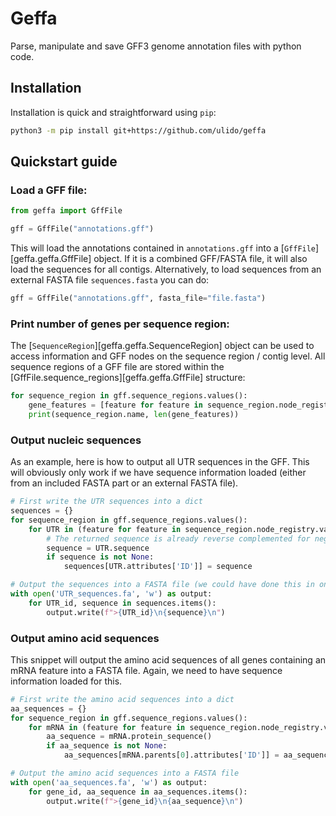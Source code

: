 # Geffa
Parse, manipulate and save GFF3 genome annotation files with python code.

## Installation

Installation is quick and straightforward using `pip`:
```bash
python3 -m pip install git+https://github.com/ulido/geffa
```

## Quickstart guide

### Load a GFF file:
```python
from geffa import GffFile

gff = GffFile("annotations.gff")
```
This will load the annotations contained in `annotations.gff` into a [`GffFile`][geffa.geffa.GffFile] object. If it is a combined GFF/FASTA file, it will also load the sequences for all contigs. Alternatively, to load sequences from an external FASTA file `sequences.fasta` you can do:
```python
gff = GffFile("annotations.gff", fasta_file="file.fasta")
```

### Print number of genes per sequence region:
The [`SequenceRegion`][geffa.geffa.SequenceRegion] object can be used to access information and GFF nodes on the sequence region / contig level. All sequence regions of a GFF file are stored within the [GffFile.sequence_regions][geffa.geffa.GffFile] structure:
```python
for sequence_region in gff.sequence_regions.values():
    gene_features = [feature for feature in sequence_region.node_registry.values() if feature.type == 'gene']
    print(sequence_region.name, len(gene_features))
```

### Output nucleic sequences
As an example, here is how to output all UTR sequences in the GFF. This will obviously only work if we have sequence information loaded (either from an included FASTA part or an external FASTA file).
```python
# First write the UTR sequences into a dict
sequences = {}
for sequence_region in gff.sequence_regions.values():
    for UTR in (feature for feature in sequence_region.node_registry.value() if feature.type in ['three_prime_UTR', 'five_prime_UTR']):
        # The returned sequence is already reverse complemented for negative strand features
        sequence = UTR.sequence
        if sequence is not None:
            sequences[UTR.attributes['ID']] = sequence

# Output the sequences into a FASTA file (we could have done this in one step, but it is more instructive like this)
with open('UTR_sequences.fa', 'w') as output:
    for UTR_id, sequence in sequences.items():
        output.write(f">{UTR_id}\n{sequence}\n")
```

### Output amino acid sequences
This snippet will output the amino acid sequences of all genes containing an mRNA feature into a FASTA file. Again, we need to have sequence information loaded for this.
```python
# First write the amino acid sequences into a dict
aa_sequences = {}
for sequence_region in gff.sequence_regions.values():
    for mRNA in (feature for feature in sequence_region.node_registry.value() if feature.type == 'mRNA'):
        aa_sequence = mRNA.protein_sequence()
        if aa_sequence is not None:
            aa_sequences[mRNA.parents[0].attributes['ID']] = aa_sequence

# Output the amino acid sequences into a FASTA file
with open('aa_sequences.fa', 'w') as output:
    for gene_id, aa_sequence in aa_sequences.items():
        output.write(f">{gene_id}\n{aa_sequence}\n")
```